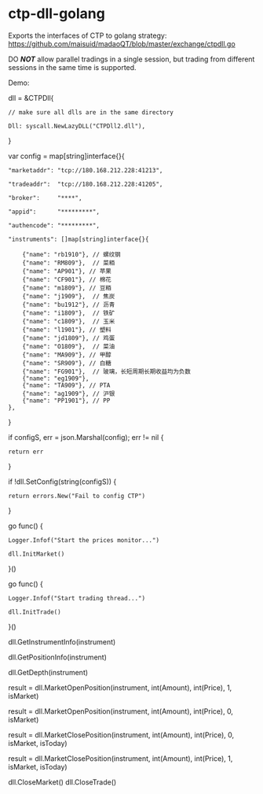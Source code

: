 # ctp-dll-golang
Exports the interfaces of CTP to golang strategy:
https://github.com/maisuid/madaoQT/blob/master/exchange/ctpdll.go

DO ***NOT*** allow parallel tradings in a single session, but trading from different sessions in the same time is supported.


Demo:

dll = &CTPDll{

    // make sure all dlls are in the same directory
    
    Dll: syscall.NewLazyDLL("CTPDll2.dll"),
    
}

var config = map[string]interface{}{

	"marketaddr": "tcp://180.168.212.228:41213",
	
	"tradeaddr":  "tcp://180.168.212.228:41205",
	
	"broker":     "****",
	
	"appid":      "*********",
	
	"authencode": "*********",
	
	"instruments": []map[string]interface{}{
	
		{"name": "rb1910"}, // 螺纹钢
		{"name": "RM809"},  // 菜粨
		{"name": "AP901"}, // 苹果
		{"name": "CF901"}, // 棉花
		{"name": "m1809"}, // 豆粨
		{"name": "j1909"},  // 焦炭
		{"name": "bu1912"}, // 沥青
		{"name": "i1809"},  // 铁矿
		{"name": "c1809"},  // 玉米
		{"name": "l1901"}, // 塑料
		{"name": "jd1809"}, // 鸡蛋
		{"name": "O1809"},  // 菜油
		{"name": "MA909"}, // 甲醇
		{"name": "SR909"}, // 白糖
		{"name": "FG901"},  // 玻璃，长短周期长期收益均为负数
		{"name": "eg1909"},
		{"name": "TA909"}, // PTA
		{"name": "ag1909"}, // 沪银
		{"name": "PP1901"}, // PP
	},
}


if configS, err = json.Marshal(config); err != nil {

    return err
    
}

if !dll.SetConfig(string(configS)) {

    return errors.New("Fail to config CTP")
    
}

go func() {

    Logger.Infof("Start the prices monitor...")
    
    dll.InitMarket()
    
}()

go func() {

    Logger.Infof("Start trading thread...")
    
    dll.InitTrade()
    
}()

dll.GetInstrumentInfo(instrument)

dll.GetPositionInfo(instrument)

dll.GetDepth(instrument)

result = dll.MarketOpenPosition(instrument, int(Amount), int(Price), 1, isMarket)

result = dll.MarketOpenPosition(instrument, int(Amount), int(Price), 0, isMarket)

result = dll.MarketClosePosition(instrument, int(Amount), int(Price), 0, isMarket, isToday)

result = dll.MarketClosePosition(instrument, int(Amount), int(Price), 1, isMarket, isToday)

dll.CloseMarket()
dll.CloseTrade()
